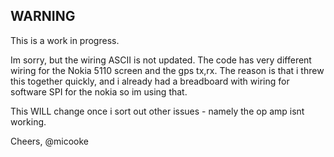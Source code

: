 ## WARNING

This is a work in progress.

Im sorry, but the wiring ASCII is not updated. The code has very different wiring for the Nokia 5110 screen and the gps tx,rx.
The reason is that i threw this together quickly, and i already had a breadboard with wiring for software SPI for the nokia so im using that.

This WILL change once i sort out other issues - namely the op amp isnt working.

Cheers,
@micooke